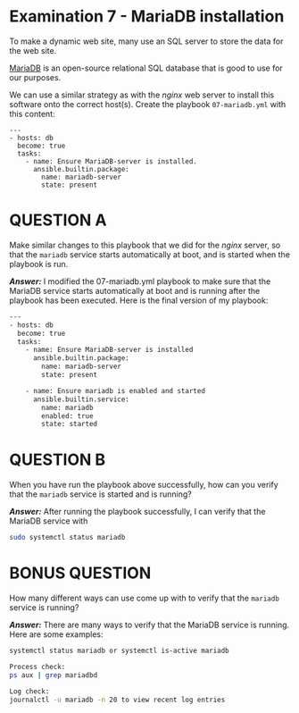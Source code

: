 # Examination 7 - MariaDB installation

To make a dynamic web site, many use an SQL server to store the data for the web site.

[MariaDB](https://mariadb.org/) is an open-source relational SQL database that is good
to use for our purposes.

We can use a similar strategy as with the _nginx_ web server to install this
software onto the correct host(s). Create the playbook `07-mariadb.yml` with this content:

    ---
    - hosts: db
      become: true
      tasks:
        - name: Ensure MariaDB-server is installed.
          ansible.builtin.package:
            name: mariadb-server
            state: present

# QUESTION A

Make similar changes to this playbook that we did for the _nginx_ server, so that
the `mariadb` service starts automatically at boot, and is started when the playbook
is run.

***Answer:*** I modified the 07-mariadb.yml playbook to make sure that the MariaDB service starts automatically at boot and is running after the playbook has been executed.
Here is the final version of my playbook:
```bash
---
- hosts: db
  become: true
  tasks:
    - name: Ensure MariaDB-server is installed
      ansible.builtin.package:
        name: mariadb-server
        state: present

    - name: Ensure mariadb is enabled and started
      ansible.builtin.service:
        name: mariadb
        enabled: true
        state: started
```
# QUESTION B

When you have run the playbook above successfully, how can you verify that the `mariadb`
service is started and is running?

***Answer:*** After running the playbook successfully, I can verify that the MariaDB service with 
```bash
sudo systemctl status mariadb
```



# BONUS QUESTION

How many different ways can use come up with to verify that the `mariadb` service is running?

***Answer:*** There are many ways to verify that the MariaDB service is running. Here are some examples:
```bash
systemctl status mariadb or systemctl is-active mariadb
```

```bash
Process check:
ps aux | grep mariadbd
```
```bash
Log check:
journalctl -u mariadb -n 20 to view recent log entries
```